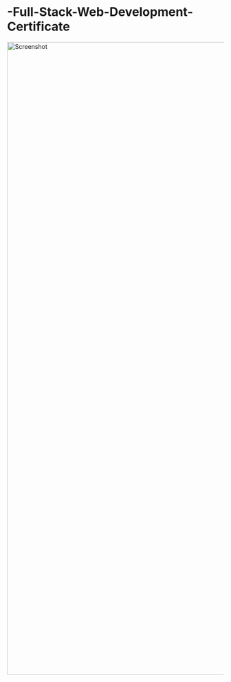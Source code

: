 # -Full-Stack-Web-Development-Certificate

<img width="1470" alt="Screenshot " src="https://github.com/user-attachments/assets/f6df069e-17a1-42d4-9fe0-3c1d01f62776">
